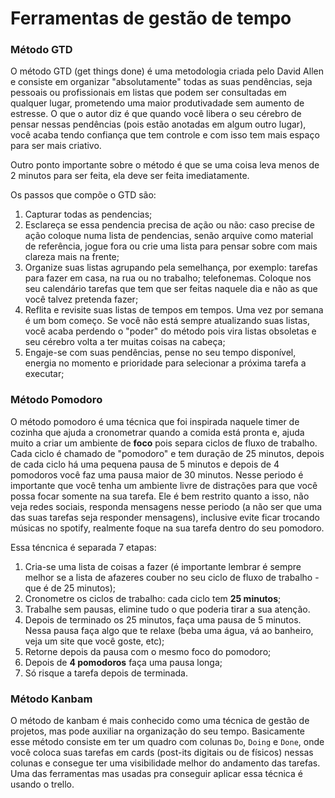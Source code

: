 # Ferramentas de gestão de tempo 

### Método GTD 

O método GTD (get things done) é uma metodologia criada pelo David Allen e consiste em organizar "absolutamente" todas as suas pendências, seja pessoais ou profissionais em listas que podem ser consultadas em qualquer lugar, prometendo uma maior produtivadade sem aumento de estresse. O que o autor diz é que quando você libera o seu cérebro de pensar nessas pendências (pois estão anotadas em algum outro lugar), você acaba tendo confiança que tem controle e com isso tem mais espaço para ser mais criativo. 

Outro ponto importante sobre o método é que se uma coisa leva menos de 2 minutos para ser feita, ela deve ser feita imediatamente. 

Os passos que compõe o GTD são: 

1. Capturar todas as pendencias; 
2. Esclareça se essa pendencia precisa de ação ou não: caso precise de ação coloque numa lista de pendencias, senão arquive como material de referência, jogue fora ou crie uma lista para pensar sobre com mais clareza mais na frente;
3. Organize suas listas agrupando pela semelhança, por exemplo: tarefas para fazer em casa, na rua ou no trabalho; telefonemas. Coloque nos seu calendário tarefas que tem que ser feitas naquele dia e não as que você talvez pretenda fazer;
4. Reflita e revisite suas listas de tempos em tempos. Uma vez por semana é um bom começo. Se você não está sempre atualizando suas listas, você acaba perdendo o "poder" do método pois vira listas obsoletas e seu cérebro volta a ter muitas coisas na cabeça;
5. Engaje-se com suas pendências, pense no seu tempo disponível, energia no momento e prioridade para selecionar a próxima tarefa a executar;

### Método Pomodoro

O método pomodoro é uma técnica que foi inspirada naquele timer de cozinha que ajuda a cronometrar quando a comida está pronta e, ajuda muito a criar um ambiente de **foco** pois separa ciclos de fluxo de trabalho. Cada ciclo é chamado de "pomodoro" e tem duração de 25 minutos, depois de cada ciclo há uma pequena pausa de 5 minutos e depois de 4 pomodoros você faz uma pausa maior de 30 minutos. Nesse periodo é importante que você tenha um ambiente livre de distrações para que você possa focar somente na sua tarefa. Ele é bem restrito quanto a isso, não veja redes sociais, responda mensagens nesse periodo (a não ser que uma das suas tarefas seja responder mensagens), inclusive evite ficar trocando músicas no spotify, realmente foque na sua tarefa dentro do seu pomodoro. 

Essa téncnica é separada 7 etapas: 

1. Cria-se uma lista de coisas a fazer (é importante lembrar é sempre melhor se a lista de afazeres couber no seu ciclo de fluxo de trabalho - que é de 25 minutos);
2. Cronometre os ciclos de trabalho: cada ciclo tem **25 minutos**;
3. Trabalhe sem pausas, elimine tudo o que poderia tirar a sua atenção. 
4. Depois de terminado os 25 minutos, faça uma pausa de 5 minutos. Nessa pausa faça algo que te relaxe (beba uma água, vá ao banheiro, veja um site que você goste, etc);
5. Retorne depois da pausa com o mesmo foco do pomodoro; 
6. Depois de **4 pomodoros** faça uma pausa longa;
7. Só risque a tarefa depois de terminada. 

### Método Kanbam 

O método de kanbam é mais conhecido como uma técnica de gestão de projetos, mas pode auxiliar na organização do seu tempo. Basicamente esse método consiste em ter um quadro com colunas `Do`, `Doing` e `Done`, onde você coloca suas tarefas em cards (post-its digitais ou de físicos) nessas colunas e consegue ter uma visibilidade melhor do andamento das tarefas. Uma das ferramentas mas usadas pra conseguir aplicar essa técnica é usando o trello.
